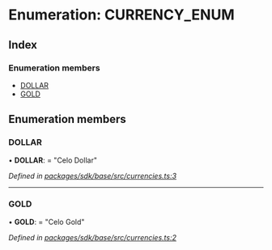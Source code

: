 # Enumeration: CURRENCY_ENUM

## Index

### Enumeration members

* [DOLLAR](_currencies_.currency_enum.md#dollar)
* [GOLD](_currencies_.currency_enum.md#gold)

## Enumeration members

###  DOLLAR

• **DOLLAR**: = "Celo Dollar"

*Defined in [packages/sdk/base/src/currencies.ts:3](https://github.com/celo-org/celo-monorepo/blob/master/packages/sdk/base/src/currencies.ts#L3)*

___

###  GOLD

• **GOLD**: = "Celo Gold"

*Defined in [packages/sdk/base/src/currencies.ts:2](https://github.com/celo-org/celo-monorepo/blob/master/packages/sdk/base/src/currencies.ts#L2)*
